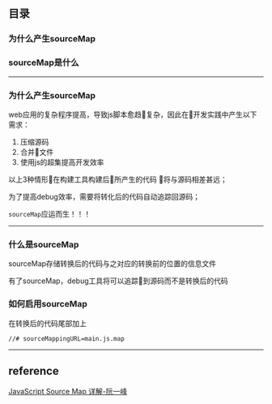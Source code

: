 ## 目录

### 为什么产生sourceMap
### sourceMap是什么

---

### 为什么产生sourceMap

web应用的复杂程序提高，导致js脚本愈趋复杂，因此在开发实践中产生以下需求：

1. 压缩源码
2. 合并文件
3. 使用js的超集提高开发效率

以上3种情形在构建工具构建后所产生的代码
将与源码相差甚远；

为了提高debug效率，需要将转化后的代码自动追踪回源码；

``sourceMap``应运而生！！！

---

### 什么是sourceMap

sourceMap存储转换后的代码与之对应的转换前的位置的信息文件

有了sourceMap，debug工具将可以追踪到源码而不是转换后的代码

### 如何启用sourceMap

在转换后的代码尾部加上

```text
//# sourceMappingURL=main.js.map
```

---
## reference

[JavaScript Source Map 详解-阮一峰](http://www.ruanyifeng.com/blog/2013/01/javascript_source_map.html)